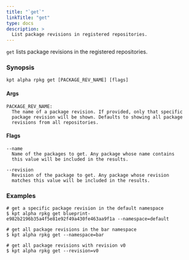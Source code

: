```yaml
---
title: "`get`"
linkTitle: "get"
type: docs
description: >
  List package revisions in registered repositories.
---
```


<!--mdtogo:Short
    List package revisions in registered repositories.
-->

`get` lists package revisions in the registered repositories.

### Synopsis

<!--mdtogo:Long-->

```
kpt alpha rpkg get [PACKAGE_REV_NAME] [flags]
```

#### Args

```
PACKAGE_REV_NAME:
  The name of a package revision. If provided, only that specific
  package revision will be shown. Defaults to showing all package
  revisions from all repositories.
```

#### Flags

```
--name
  Name of the packages to get. Any package whose name contains 
  this value will be included in the results.

--revision
  Revision of the package to get. Any package whose revision
  matches this value will be included in the results.
```

<!--mdtogo-->

### Examples

<!--mdtogo:Examples-->

```shell
# get a specific package revision in the default namespace
$ kpt alpha rpkg get blueprint-e982b2196b35a4f5e81e92f49a430fe463aa9f1a --namespace=default
```

```shell
# get all package revisions in the bar namespace
$ kpt alpha rpkg get --namespace=bar
```

```shell
# get all package revisions with revision v0
$ kpt alpha rpkg get --revision=v0
```

<!--mdtogo-->